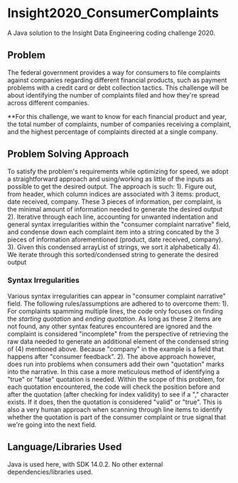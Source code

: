 # Insight2020_ConsumerComplaints
A Java solution to the Insight Data Engineering coding challenge 2020. 

## Problem
The federal government provides a way for consumers to file complaints against companies regarding different financial products, such as payment problems with a credit card or debt collection tactics. This challenge will be about identifying the number of complaints filed and how they're spread across different companies. 

**For this challenge, we want to know for each financial product and year, the total number of complaints, number of companies receiving a complaint, and the highest percentage of complaints directed at a single company.

## Problem Solving Approach
To satisfy the problem's requirements while optimizing for speed, we adopt a straightforward approach and using/working as little of the inputs as possible to get the desired output. The approach is such:
1). Figure out, from header, which column indices are associated with 3 items: product, date received, company. These 3 pieces of information, per complaint, is the minimal amount of information needed to generate the desired output
2). Iterative through each line, accounting for unwanted indentation and general syntax irregularities within the "consumer complaint narrative" field, and condense down each complaint item into a string concated by the 3 pieces of information aforementioned (product, date received, company).
3). Given this condensed arrayList of strings, we sort it alphabetically
4). We iterate through this sorted/condensed string to generate the desired output
### Syntax Irregularities
Various syntax irregularities can appear in "consumer complaint narrative" field. The following rules/assumptions are adhered to to overcome them:
1). For complaints spamming multiple lines, the code only focuses on finding the *starting quotation* and *ending quotation*. As long as these 2 items are not found, any other syntax features encountered are ignored and the complaint is considered "incomplete" from the perspective of retrieving the raw data needed to generate an additional element of the condensed string of (4) mentioned above. Because "company" in the example is a field that happens after "consumer feedback".
2). The above approach however, does run into problems when consumers add their own "quotation" marks into the narrative. In this case a more meticulous method of identifying a "true" or "false" quotation is needed. Within the scope of this problem, for each quotation encountered, the code will check the position before and after the quotation (after checking for index validity) to see if a "," character exists. If it does, then the quotation is considered "valid" or "true". This is also a very human approach when scanning through line items to identify whether the quotation is part of the consumer complaint or true signal that we're going into the next field.


## Language/Libraries Used
Java is used here, with SDK 14.0.2. No other external dependencies/libraries used.
